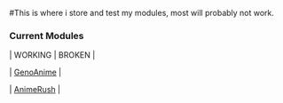 #This is where i store and test my modules, most will probably not work.

### Current Modules
| WORKING | BROKEN |

| [GenoAnime](https://raw.githubusercontent.com/SentientUmaru/modules/main/genoanime.json) |

| [AnimeRush](https://raw.githubusercontent.com/SentientUmaru/modules/main/animerush.json) |
